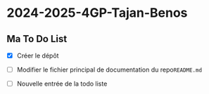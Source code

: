 # 2024-2025-4GP-Tajan-Benos

## Ma To Do List

- [x] Créer le dépôt
- [ ] Modifier le fichier principal de documentation du repo`README.md`
- [ ] Nouvelle entrée de la todo liste

